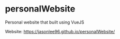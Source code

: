 # personalWebsite
Personal website that built using VueJS

Website: https://jasonlee96.github.io/personalWebsite/
